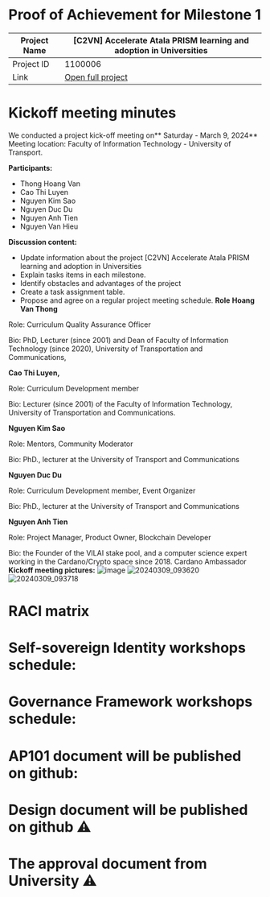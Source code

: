 #  Proof of Achievement for Milestone 1
|  Project Name |[C2VN] Accelerate Atala PRISM learning and adoption in Universities|
| ------------ | ------------ |
| Project ID  | 1100006 |
|  Link  |  [Open full project](https://projectcatalyst.io/funds/11/cardano-open-ecosystem/c2vn-accelerate-atala-prism-learning-and-adoption-in-universities-8d47f) |


# Kickoff meeting minutes 
We conducted a project kick-off meeting on** Saturday - March 9, 2024**
Meeting location: Faculty of Information Technology - University of Transport.

**Participants:**
- Thong Hoang Van
- Cao Thi Luyen
- Nguyen Kim Sao
- Nguyen Duc Du
- Nguyen Anh Tien
- Nguyen Van Hieu

**Discussion content:**
- Update information about the project [C2VN] Accelerate Atala PRISM learning and adoption in Universities
- Explain tasks items in each milestone.
- Identify obstacles and advantages of the project
- Create a task assignment table.
- Propose and agree on a regular project meeting schedule.
**Role**
  **Hoang Van Thong**

Role: Curriculum Quality Assurance Officer

Bio: PhD, Lecturer (since 2001) and Dean of Faculty of Information Technology (since 2020), University of Transportation and Communications,

**Cao Thi Luyen,**

Role: Curriculum Development member

Bio: Lecturer (since 2001) of the Faculty of Information Technology, University of Transportation and Communications.

**Nguyen Kim Sao**

Role: Mentors, Community Moderator

Bio: PhD., lecturer at the University of Transport and Communications

**Nguyen Duc Du**

Role: Curriculum Development member, Event Organizer

Bio: PhD., lecturer at the University of Transport and Communications

**Nguyen Anh Tien**

Role: Project Manager, Product Owner, Blockchain Developer

Bio: the Founder of the VILAI stake pool, and a computer science expert working in the Cardano/Crypto space since 2018. Cardano Ambassador
**Kickoff meeting pictures:**
![image](https://github.com/cardano2vn/fund11/assets/107251579/0a1d1937-9a2b-4f48-b5bc-b9312788d9b5)
![20240309_093620](https://github.com/cardano2vn/fund11/assets/107251579/230129d1-1d38-4c05-a10f-ea8e0a239516)
![20240309_093718](https://github.com/cardano2vn/fund11/assets/107251579/64c094f4-eeb1-489d-a60c-250fe0b0e0b8)

# RACI matrix


# Self-sovereign Identity workshops schedule:
# Governance Framework workshops schedule:
# AP101 document will be published on github:
# Design document will be published on github ⚠️
# The approval document from University  ⚠️
